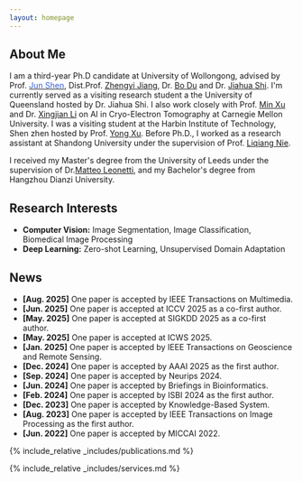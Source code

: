 ```yaml
---
layout: homepage
---
```


## About Me

I am a third-year Ph.D candidate at University of Wollongong, advised by Prof. [<span style="color:rgb(61, 96, 212);">Jun Shen</span>](https://scholars.uow.edu.au/jun-shen), Dist.Prof. [<span style="color: #rgb(61, 96, 212);">Zhengyi Jiang</span>](https://scholars.uow.edu.au/zhengyi-jiang), Dr. [<span style="color: #rgb(61, 96, 212);">Bo Du</span>](https://experts.griffith.edu.au/43067-bo-bobby-du) and Dr. [<span style="color: #rgb(61, 96, 212);">Jiahua Shi</span>](https://about.uq.edu.au/experts/43928). I'm currently served as a visiting research student a the University of Queensland hosted by Dr. Jiahua Shi. I also work closely with Prof. [<span style="color: #rgb(61, 96, 212);">Min Xu</span>](https://xulabs.github.io/min-xu/) and Dr. [<span style="color: #rgb(61, 96, 212);">Xingjian Li</span>](https://scholar.google.com/citations?user=f9V0NZkAAAAJ&hl=en) on AI in Cryo-Electron Tomography at Carnegie Mellon University. I was a visiting student at the Harbin Institute of Technology, Shen zhen hosted by Prof. [<span style="color: #rgb(61, 96, 212);">Yong Xu</span>](https://scholar.google.com.au/citations?view_op=list_works&hl=en&hl=en&user=zOVgYQYAAAAJ&sortby=pubdate). Before Ph.D., I worked as a research assistant at Shandong University under the supervision of Prof. [<span style="color: #rgb(61, 96, 212);">Liqiang Nie</span>](https://liqiangnie.github.io/index.html).

I received my Master's degree from the University of Leeds under the supervision of Dr.[<span style="color: #rgb(61, 96, 212);">Matteo Leonetti</span>](https://www.kcl.ac.uk/people/matteo-leonetti), and my Bachelor's degree from Hangzhou Dianzi University.

## Research Interests

- **Computer Vision:** Image Segmentation, Image Classification, Biomedical Image Processing
- **Deep Learning:** Zero-shot Learning, Unsupervised Domain Adaptation

## News

- **[Aug. 2025]** One paper is accepted by IEEE Transactions on Multimedia.
- **[Jun. 2025]** One paper is accepted at ICCV 2025 as a co-first author.
- **[May. 2025]** One paper is accepted at SIGKDD 2025 as a co-first author.
- **[May. 2025]** One paper is accepted at ICWS 2025.
- **[Jan. 2025]** One paper is accepted by IEEE Transactions on Geoscience and Remote Sensing.
- **[Dec. 2024]** One paper is accepted by AAAI 2025 as the first author.
- **[Sep. 2024]** One paper is accepted by Neurips 2024.
- **[Jun. 2024]** One paper is accepted by Briefings in Bioinformatics.
- **[Feb. 2024]** One paper is accepted by ISBI 2024 as the first author.
- **[Dec. 2023]** One paper is accepted by Knowledge-Based System.
- **[Aug. 2023]** One paper is accepted by IEEE Transactions on Image Processing as the first author.
- **[Jun. 2022]** One paper is accepted by MICCAI 2022.

{% include_relative _includes/publications.md %}


{% include_relative _includes/services.md %}
